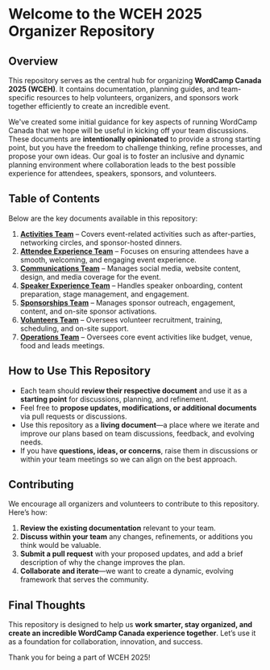 # Welcome to the WCEH 2025 Organizer Repository

## Overview
This repository serves as the central hub for organizing **WordCamp Canada 2025 (WCEH)**. It contains documentation, planning guides, and team-specific resources to help volunteers, organizers, and sponsors work together efficiently to create an incredible event. 

We've created some initial guidance for key aspects of running WordCamp Canada that we hope will be useful in kicking off your team discussions. These documents are **intentionally opinionated** to provide a strong starting point, but you have the freedom to challenge thinking, refine processes, and propose your own ideas. Our goal is to foster an inclusive and dynamic planning environment where collaboration leads to the best possible experience for attendees, speakers, sponsors, and volunteers.

## Table of Contents
Below are the key documents available in this repository:

1. **[Activities Team](https://github.com/WordCamp-Canada/2025-planning-documentation/blob/main/activities/readme.md)** – Covers event-related activities such as after-parties, networking circles, and sponsor-hosted dinners.
2. **[Attendee Experience Team](https://github.com/WordCamp-Canada/2025-planning-documentation/blob/main/attendee-experience/readme.md)** – Focuses on ensuring attendees have a smooth, welcoming, and engaging event experience.
3. **[Communications Team](https://github.com/WordCamp-Canada/2025-planning-documentation/blob/main/comms/readme.md)** – Manages social media, website content, design, and media coverage for the event.
4. **[Speaker Experience Team](https://github.com/WordCamp-Canada/2025-planning-documentation/blob/main/speaker-experience/readme.md)** – Handles speaker onboarding, content preparation, stage management, and engagement.
5. **[Sponsorships Team](https://github.com/WordCamp-Canada/2025-planning-documentation/blob/main/sponsorships/readme.md)** – Manages sponsor outreach, engagement, content, and on-site sponsor activations.
6. **[Volunteers Team](https://github.com/WordCamp-Canada/2025-planning-documentation/blob/main/volunteers/readme.md)** – Oversees volunteer recruitment, training, scheduling, and on-site support.
7. **[Operations Team](https://github.com/WordCamp-Canada/2025-planning-documentation/blob/main/operations/readme.md)** – Oversees core event activities like budget, venue, food and leads meetings.

## How to Use This Repository
- Each team should **review their respective document** and use it as a **starting point** for discussions, planning, and refinement.
- Feel free to **propose updates, modifications, or additional documents** via pull requests or discussions.
- Use this repository as a **living document**—a place where we iterate and improve our plans based on team discussions, feedback, and evolving needs.
- If you have **questions, ideas, or concerns**, raise them in discussions or within your team meetings so we can align on the best approach.

## Contributing
We encourage all organizers and volunteers to contribute to this repository. Here’s how:
1. **Review the existing documentation** relevant to your team.
2. **Discuss within your team** any changes, refinements, or additions you think would be valuable.
3. **Submit a pull request** with your proposed updates, and add a brief description of why the change improves the plan.
4. **Collaborate and iterate**—we want to create a dynamic, evolving framework that serves the community.

## Final Thoughts
This repository is designed to help us **work smarter, stay organized, and create an incredible WordCamp Canada experience together**. Let’s use it as a foundation for collaboration, innovation, and success.

Thank you for being a part of WCEH 2025!